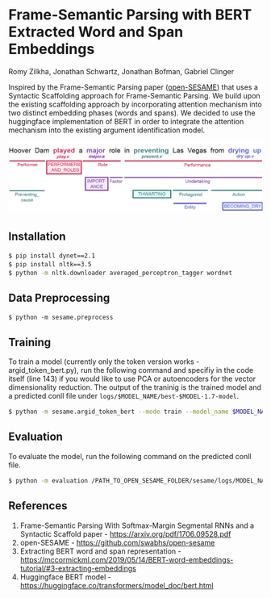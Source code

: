 # Frame-Semantic Parsing with BERT Extracted Word and Span Embeddings

Romy Zilkha, Jonathan Schwartz, Jonathan Bofman, Gabriel Clinger

Inspired by the Frame-Semantic Parsing paper ([open-SESAME](https://github.com/swabhs/open-sesame)) that uses a Syntactic Scaffolding approach for Frame-Semantic Parsing. We build upon the existing scaffolding approach by incorporating attention mechanism into two distinct embedding phases (words and spans). We decided to use the huggingface implementation of BERT in order to integrate the attention mechanism into the existing argument identification model.

![Frame-semantics example](fig/fsp-example.png)

## Installation

```sh
$ pip install dynet==2.1
$ pip install nltk==3.5
$ python -m nltk.downloader averaged_perceptron_tagger wordnet
```

## Data Preprocessing

```
$ python -m sesame.preprocess
```

## Training

To train a model (currently only the token version works - argid_token_bert.py), run the following command and specifiy in the code itself (line 143) if you would like to use PCA or autoencoders for the vector dimensionality reduction. The output of the traninig is the trained model and a predicted conll file under `logs/$MODEL_NAME/best-$MODEL-1.7-model`. 

```sh
$ python -m sesame.argid_token_bert --mode train --model_name $MODEL_NAME
```

## Evaluation 

To evaluate the model, run the following command on the predicted conll file.

```sh
$ python -m evaluation /PATH_TO_OPEN_SESAME_FOLDER/sesame/logs/MODEL_NAME/predicted-1.7-argid-dev.conll
```

## References

1. Frame-Semantic Parsing With Softmax-Margin Segmental RNNs and a Syntactic Scaffold paper - https://arxiv.org/pdf/1706.09528.pdf
2. open-SESAME - https://github.com/swabhs/open-sesame
3. Extracting BERT word and span representation - https://mccormickml.com/2019/05/14/BERT-word-embeddings-tutorial/#3-extracting-embeddings
4. Huggingface BERT model - https://huggingface.co/transformers/model_doc/bert.html
